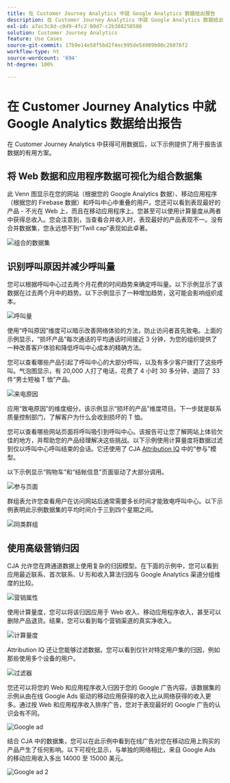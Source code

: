 ```yaml
---
title: 在 Customer Journey Analytics 中就 Google Analytics 数据给出报告
description: 在 Customer Journey Analytics 中就 Google Analytics 数据给出有价值的报告
exl-id: a7ac3c8d-c0d9-4fc2-80d7-c2b388250586
solution: Customer Journey Analytics
feature: Use Cases
source-git-commit: 17b9e14e58f5bd2f4ec995de54989b00c26076f2
workflow-type: ht
source-wordcount: '694'
ht-degree: 100%

---
```


# 在 Customer Journey Analytics 中就 Google Analytics 数据给出报告

在 Customer Journey Analytics 中获得可用数据后，以下示例提供了用于报告该数据的有用方案。

## 将 Web 数据和应用程序数据可视化为组合数据集

此 Venn 图显示在您的网站（根据您的 Google Analytics 数据）、移动应用程序（根据您的 Firebase 数据）和呼叫中心中重叠的用户。您还可以看到表现最好的产品 - 不光在 Web 上，而且在移动应用程序上。您甚至可以使用计算量度从两者中获得总收入。您会注意到，当查看合并收入时，表现最好的产品表现不一。没有合并数据集，您永远想不到“Twill cap”表现如此卓著。

![组合的数据集](../assets/combined-datasets.png)

## 识别呼叫原因并减少呼叫量

您可以根据呼叫中心过去两个月花费的时间趋势来确定呼叫量。以下示例显示了该数据在过去两个月中的趋势。以下示例显示了一种增加趋势，这可能会影响组织成本。

![呼叫量](../assets/call-volume.png)

使用“呼叫原因”维度可以暗示改善网络体验的方法，防止访问者首先致电。上面的示例显示，“损坏产品”每次通话的平均通话时间接近 3 分钟，为您的组织提供了一种改善客户体验和降低呼叫中心成本的精确方法。

您可以查看哪些产品引起了呼叫中心的大部分呼叫，以及有多少客户拨打了这些呼叫。气泡图显示，有 20,000 人打了电话，花费了 4 小时 30 多分钟，退回了 33 件“男士短袖 T 恤”产品。

![来电原因](../assets/call-reason.png)

应用“致电原因”的维度细分，该示例显示“损坏的产品”维度项目。下一步就是联系质量控制部门，了解客户为什么会收到损坏的 T 恤。

您可以查看哪些网站页面将呼叫吸引到呼叫中心。该报告可让您了解网站上体验欠佳的地方，并帮助您的产品经理解决这些挑战。以下示例使用计算量度将数据过滤到仅以呼叫中心呼叫结束的会话。它还使用了 CJA [Attribution IQ](https://experienceleague.adobe.com/docs/analytics-platform/using/cja-workspace/attribution/models.html#cja-workspace) 中的“参与”模型。

以下示例显示“购物车”和“结帐信息”页面驱动了大部分调用。

![参与页面](../assets/contributing-pages.png)

群组表允许您查看用户在访问网站后通常需要多长时间才能致电呼叫中心。以下示例表明此示例数据集的平均时间介于三到四个星期之间。

![同类群组](../assets/cohort.png)

## 使用高级营销归因

CJA 允许您在跨通道数据上使用复杂的归因模型。在下面的示例中，您可以看到应用最近联系、首次联系、U 形和收入算法归因与 Google Analytics 渠道分组维度的比较。

![营销属性](../assets/mktg-attribution.png)

使用计算量度，您可以将该归因应用于 Web 收入、移动应用程序收入，甚至可以删除产品退货。结果，您可以看到每个营销渠道的真实净收入。

![计算量度](../assets/calc-metric.png)

Attribution IQ 还让您能够过滤数据。您可以看到仅针对特定用户集的归因，例如那些使用多个设备的用户。

![过滤器](../assets/filter.png)

您还可以将您的 Web 和应用程序收入归因于您的 Google 广告内容。该数据集的示例从由在线 Google Ads 驱动的移动应用获得的收入比从网络获得的收入更多。通过按 Web 和应用程序收入排序广告，您对于表现最好的 Google 广告的认识会有不同。

![Google ad](../assets/google-ad.png)

结合 CJA 中的数据集，您可以在此示例中看到在线广告对您在移动应用上购买的产品产生了任何影响。以下可视化显示，与单独的网络相比，来自 Google Ads 的移动应用收入多出 14000 至 15000 美元。

![Google ad 2](../assets/google-ad2.png)
